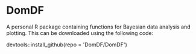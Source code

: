 # DomDF

A personal R package containing functions for Bayesian data analysis and plotting.
This can be downloaded using the following code:

devtools::install_github(repo = 'DomDF/DomDF')

